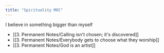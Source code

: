 ```yaml
---
title: "Spirituality MOC"
---
```

I believe in something bigger than myself
+ [[3. Permanent Notes/Calling isn't chosen; it's discovered]]
+ [[3. Permanent Notes/Everybody gets to choose what they worship]]
+ [[3. Permanent Notes/God is an artist]]